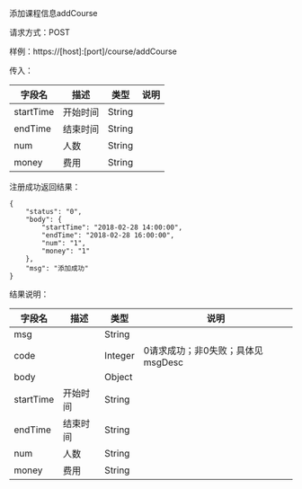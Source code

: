 添加课程信息addCourse

请求方式：POST

样例：https://[host]:[port]/course/addCourse

传入：

| 字段名            | 描述   | 类型     | 说明   |
| -------------- | ---- | ------ | ---- |
| startTime      | 开始时间   | String |      |
| endTime        | 结束时间   | String |      |
| num            | 人数       | String |      |
| money          | 费用       | String |      |

注册成功返回结果：

```
{
    "status": "0",
    "body": {
        "startTime": "2018-02-28 14:00:00",
        "endTime": "2018-02-28 16:00:00",
        "num": "1",
        "money": "1"
    },
    "msg": "添加成功"
}
```

结果说明：

| 字段名       | 描述      | 类型      | 说明                    |
| ----------- | --------- | ------- | ------------------------ |
| msg         |           | String  |                       |
| code        |           | Integer | 0请求成功；非0失败；具体见msgDesc |
| body        |           | Object  |      |
| startTime   | 开始时间   | String  |      |
| endTime     | 结束时间   | String  |      |
| num         | 人数       | String  |      |
| money       | 费用       | String  |      |
